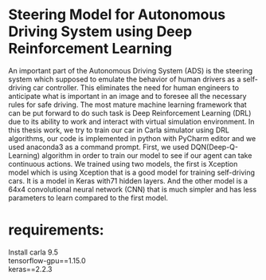 # Steering Model for Autonomous Driving System using Deep Reinforcement Learning

An important part of the Autonomous Driving System (ADS) is the steering system which supposed to emulate the behavior of human drivers as a self-driving car controller. This eliminates the need for human engineers to anticipate what is important in an image and to foresee all the necessary rules for safe driving. The most mature machine learning framework that can be put forward to do such task is Deep Reinforcement Learning (DRL) due to its ability to work and interact with virtual simulation environment. In this thesis work, we try to train our car in Carla simulator using DRL algorithms, our code is implemented in python with PyCharm editor and we used anaconda3 as a command prompt. First, we used DQN(Deep-Q-Learning) algorithm in order to train our model to see if our agent can take continuous actions. We trained using two models, the first is Xception model which is using Xception that is a good model for training self-driving cars. It is a model in Keras with71 hidden layers. And the other model is a 64x4 convolutional neural network (CNN) that is much simpler and has less parameters to learn compared to the first model.

# requirements:
Install carla 9.5\
tensorflow-gpu==1.15.0\
keras==2.2.3
